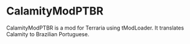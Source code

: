 # CalamityModPTBR
CalamityModPTBR is a mod for Terraria using tModLoader. It translates Calamity to Brazilian Portuguese.
